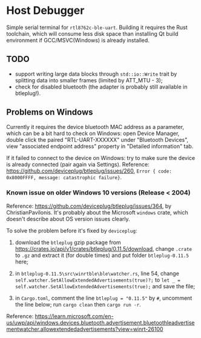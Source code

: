 # Host Debugger

Simple serial terminal for `rtl8762c-ble-uart`. Building it requires the Rust toolchain, which will consume less disk space than installing Qt build environment if GCC/MSVC(Windows) is already installed.

## TODO
- support writing large data blocks through `std::io::Write` trait by splitting data into smaller frames (limited by ATT_MTU - 3);
- check for disabled bluetooth (the adapter is probably still available in btleplug!).

## Problems on Windows

Currently it requires the device bluetooth MAC address as a parameter, which can be a bit hard to check on Windows: open Device Manager, double click the paired "RTL-UART-XXXXXX" under "Bluetooth Devices", view "associated endpoint address" property in "Detailed information" tab.

If it failed to connect to the device on Windows: try to make sure the device is already connected (pair again via Settings). Reference: <https://github.com/deviceplug/btleplug/issues/260>, `Error { code: 0x8000FFFF, message: catastrophic failure}`.

### Known issue on older Windows 10 versions (Release < 2004)

Reference: <https://github.com/deviceplug/btleplug/issues/364>, by ChristianPavilonis. It's probably about the Microsoft `windows` crate, which doesn't describe about OS version issues clearly.

To solve the problem before it's fixed by `deviceplug`:

1. download the `btleplug` gzip package from <https://crates.io/api/v1/crates/btleplug/0.11.5/download>, change `.crate` to `.gz` and extract it (for double times) and put folder `btleplug-0.11.5` here;

2. in `btleplug-0.11.5\src\winrtble\ble\watcher.rs`, line 54, change `self.watcher.SetAllowExtendedAdvertisements(true)?;` to `let _ = self.watcher.SetAllowExtendedAdvertisements(true);` and save the file; 

3. in `Cargo.toml`, comment the line `btleplug = "0.11.5"` by `#`, uncomment the line below; run `cargo clean` then `cargo run -r`.

Reference: <https://learn.microsoft.com/en-us/uwp/api/windows.devices.bluetooth.advertisement.bluetoothleadvertisementwatcher.allowextendedadvertisements?view=winrt-26100>
